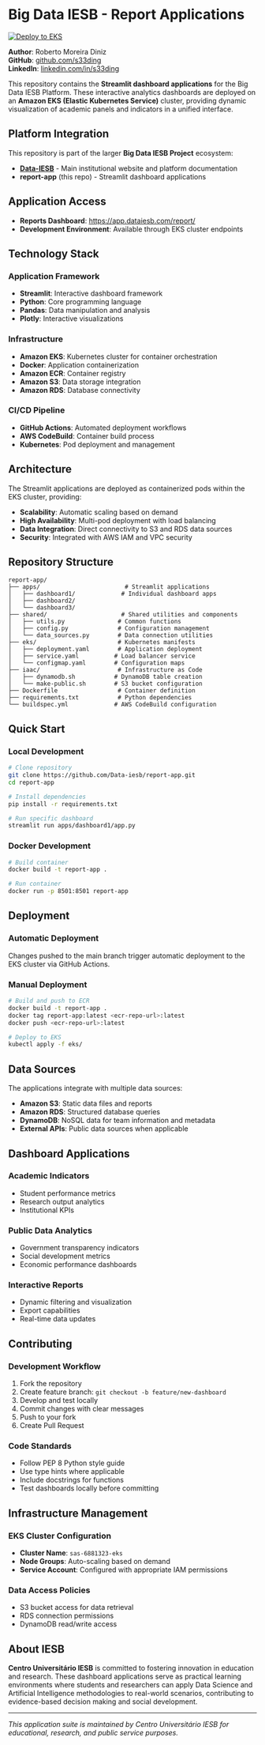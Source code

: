 # Big Data IESB - Report Applications

[![Deploy to EKS](https://github.com/Data-iesb/report-app/actions/workflows/deploy.yml/badge.svg)](https://github.com/Data-iesb/report-app/actions/workflows/deploy.yml)

**Author**: Roberto Moreira Diniz  
**GitHub**: [github.com/s33ding](https://www.github.com/s33ding/)  
**LinkedIn**: [linkedin.com/in/s33ding](https://linkedin.com/in/s33ding)

This repository contains the **Streamlit dashboard applications** for the Big Data IESB Platform. These interactive analytics dashboards are deployed on an **Amazon EKS (Elastic Kubernetes Service)** cluster, providing dynamic visualization of academic panels and indicators in a unified interface.

## Platform Integration

This repository is part of the larger **Big Data IESB Project** ecosystem:

- **[Data-IESB](https://github.com/Data-iesb/Data-IESB)** - Main institutional website and platform documentation
- **report-app** (this repo) - Streamlit dashboard applications

## Application Access

- **Reports Dashboard**: https://app.dataiesb.com/report/
- **Development Environment**: Available through EKS cluster endpoints

## Technology Stack

### Application Framework
- **Streamlit**: Interactive dashboard framework
- **Python**: Core programming language
- **Pandas**: Data manipulation and analysis
- **Plotly**: Interactive visualizations

### Infrastructure
- **Amazon EKS**: Kubernetes cluster for container orchestration
- **Docker**: Application containerization
- **Amazon ECR**: Container registry
- **Amazon S3**: Data storage integration
- **Amazon RDS**: Database connectivity

### CI/CD Pipeline
- **GitHub Actions**: Automated deployment workflows
- **AWS CodeBuild**: Container build process
- **Kubernetes**: Pod deployment and management

## Architecture

The Streamlit applications are deployed as containerized pods within the EKS cluster, providing:

- **Scalability**: Automatic scaling based on demand
- **High Availability**: Multi-pod deployment with load balancing
- **Data Integration**: Direct connectivity to S3 and RDS data sources
- **Security**: Integrated with AWS IAM and VPC security

## Repository Structure

```
report-app/
├── apps/                        # Streamlit applications
│   ├── dashboard1/             # Individual dashboard apps
│   ├── dashboard2/
│   └── dashboard3/
├── shared/                     # Shared utilities and components
│   ├── utils.py               # Common functions
│   ├── config.py              # Configuration management
│   └── data_sources.py        # Data connection utilities
├── eks/                       # Kubernetes manifests
│   ├── deployment.yaml        # Application deployment
│   ├── service.yaml          # Load balancer service
│   └── configmap.yaml        # Configuration maps
├── iaac/                      # Infrastructure as Code
│   ├── dynamodb.sh           # DynamoDB table creation
│   └── make-public.sh        # S3 bucket configuration
├── Dockerfile                 # Container definition
├── requirements.txt           # Python dependencies
└── buildspec.yml             # AWS CodeBuild configuration
```

## Quick Start

### Local Development
```bash
# Clone repository
git clone https://github.com/Data-iesb/report-app.git
cd report-app

# Install dependencies
pip install -r requirements.txt

# Run specific dashboard
streamlit run apps/dashboard1/app.py
```

### Docker Development
```bash
# Build container
docker build -t report-app .

# Run container
docker run -p 8501:8501 report-app
```

## Deployment

### Automatic Deployment
Changes pushed to the main branch trigger automatic deployment to the EKS cluster via GitHub Actions.

### Manual Deployment
```bash
# Build and push to ECR
docker build -t report-app .
docker tag report-app:latest <ecr-repo-url>:latest
docker push <ecr-repo-url>:latest

# Deploy to EKS
kubectl apply -f eks/
```

## Data Sources

The applications integrate with multiple data sources:

- **Amazon S3**: Static data files and reports
- **Amazon RDS**: Structured database queries
- **DynamoDB**: NoSQL data for team information and metadata
- **External APIs**: Public data sources when applicable

## Dashboard Applications

### Academic Indicators
- Student performance metrics
- Research output analytics
- Institutional KPIs

### Public Data Analytics
- Government transparency indicators
- Social development metrics
- Economic performance dashboards

### Interactive Reports
- Dynamic filtering and visualization
- Export capabilities
- Real-time data updates

## Contributing

### Development Workflow
1. Fork the repository
2. Create feature branch: `git checkout -b feature/new-dashboard`
3. Develop and test locally
4. Commit changes with clear messages
5. Push to your fork
6. Create Pull Request

### Code Standards
- Follow PEP 8 Python style guide
- Use type hints where applicable
- Include docstrings for functions
- Test dashboards locally before committing

## Infrastructure Management

### EKS Cluster Configuration
- **Cluster Name**: `sas-6881323-eks`
- **Node Groups**: Auto-scaling based on demand
- **Service Account**: Configured with appropriate IAM permissions

### Data Access Policies
- S3 bucket access for data retrieval
- RDS connection permissions
- DynamoDB read/write access

## About IESB

**Centro Universitário IESB** is committed to fostering innovation in education and research. These dashboard applications serve as practical learning environments where students and researchers can apply Data Science and Artificial Intelligence methodologies to real-world scenarios, contributing to evidence-based decision making and social development.

---

*This application suite is maintained by Centro Universitário IESB for educational, research, and public service purposes.*
